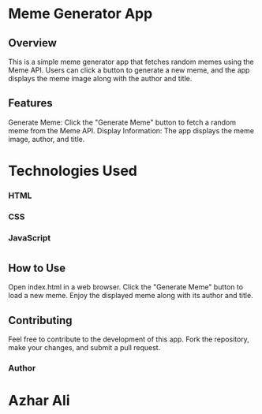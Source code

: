 # Meme Generator App <br>
## Overview <br>
This is a simple meme generator app that fetches random memes using the Meme API. Users can click a button to generate a new meme, and the app displays the meme image along with the author and title.

## Features <br>
Generate Meme: Click the "Generate Meme" button to fetch a random meme from the Meme API.
Display Information: The app displays the meme image, author, and title.

# Technologies Used <br>
### HTML <br>
### CSS <br> 
### JavaScript <br>
#
## How to Use <br>
Open index.html in a web browser.
Click the "Generate Meme" button to load a new meme.
Enjoy the displayed meme along with its author and title.

## Contributing 
Feel free to contribute to the development of this app. Fork the repository, make your changes, and submit a pull request.

### Author <br>
# Azhar Ali

